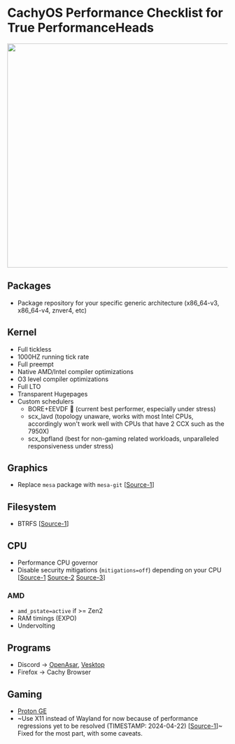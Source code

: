 # CachyOS Performance Checklist for True PerformanceHeads

<img src="swoletux.png" width="512">

## Packages

- Package repository for your specific generic architecture (x86_64-v3, x86_64-v4, znver4, etc)

## Kernel

- Full tickless
- 1000HZ running tick rate
- Full preempt
- Native AMD/Intel compiler optimizations
- O3 level compiler optimizations
- Full LTO
- Transparent Hugepages
- Custom schedulers
	- BORE+EEVDF 👑 (current best performer, especially under stress)
	- scx_lavd (topology unaware, works with most Intel CPUs, accordingly won't work well with CPUs that have 2 CCX such as the 7950X)
	- scx_bpfland (best for non-gaming related workloads, unparalleled responsiveness under stress)

## Graphics

- Replace `mesa` package with `mesa-git` \[[Source-1](https://flightlesssomething.duckdns.org/benchmark/54)\]

## Filesystem

- BTRFS \[[Source-1](https://discuss.cachyos.org/t/cachyos-performance-checklist-for-true-performanceheads/123/2)\]

## CPU

- Performance CPU governor
- Disable security mitigations (`mitigations=off`) depending on your CPU \[[Source-1](https://www.phoronix.com/news/AMD-Zen-4-Mitigations-Off) [Source-2](https://www.phoronix.com/review/amd-inception-benchmarks) [Source-3](https://www.phoronix.com/review/retbleed-benchmark)\]

### AMD

- `amd_pstate=active` if >= Zen2
- RAM timings (EXPO)
- Undervolting

## Programs

- Discord -> [OpenAsar](https://openasar.dev/), [Vesktop](https://github.com/Vencord/Vesktop)
- Firefox -> Cachy Browser

## Gaming

- [Proton GE](https://github.com/GloriousEggroll/proton-ge-custom)
- ~Use X11 instead of Wayland for now because of performance regressions yet to be resolved (TIMESTAMP: 2024-04-22) \[[Source-1](https://www.youtube.com/watch?v=Xr3bLN3tZjU)\]~ Fixed for the most part, with some caveats.